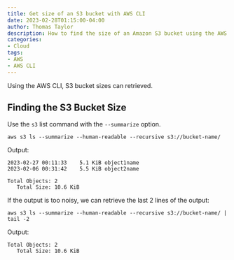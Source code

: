 ```yaml
---
title: Get size of an S3 bucket with AWS CLI
date: 2023-02-28T01:15:00-04:00
author: Thomas Taylor
description: How to find the size of an Amazon S3 bucket using the AWS CLI
categories:
- Cloud
tags:
- AWS
- AWS CLI
---
```


Using the AWS CLI, S3 bucket sizes can retrieved.

## Finding the S3 Bucket Size

Use the `s3` list command with the `--summarize` option.

```shell
aws s3 ls --summarize --human-readable --recursive s3://bucket-name/
```

Output:

```text
2023-02-27 00:11:33    5.1 KiB object1name
2023-02-06 00:31:42    5.5 KiB object2name

Total Objects: 2
   Total Size: 10.6 KiB
```

If the output is too noisy, we can retrieve the last 2 lines of the output:

```shell
aws s3 ls --summarize --human-readable --recursive s3://bucket-name/ | tail -2
```

Output:

```text
Total Objects: 2
   Total Size: 10.6 KiB
```
